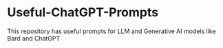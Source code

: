 # Useful-ChatGPT-Prompts
This repository has useful prompts for LLM and Generative AI models like Bard and ChatGPT
